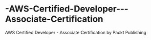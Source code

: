 # -AWS-Certified-Developer---Associate-Certification
 AWS Certified Developer - Associate Certification by Packt Publishing
